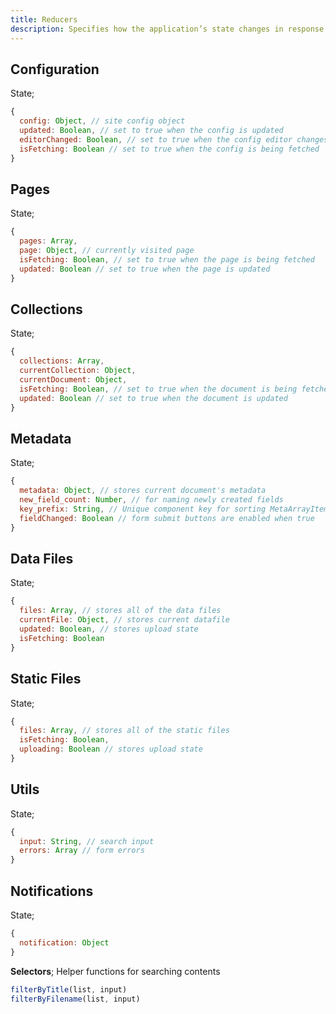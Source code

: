 ```yaml
---
title: Reducers
description: Specifies how the application’s state changes in response to action creators.
---
```


## Configuration

State;

```javascript
{
  config: Object, // site config object
  updated: Boolean, // set to true when the config is updated
  editorChanged: Boolean, // set to true when the config editor changes
  isFetching: Boolean // set to true when the config is being fetched
}
```

## Pages

State;

```javascript
{
  pages: Array,
  page: Object, // currently visited page
  isFetching: Boolean, // set to true when the page is being fetched
  updated: Boolean // set to true when the page is updated
}
```

## Collections

State;

```javascript
{
  collections: Array,
  currentCollection: Object,
  currentDocument: Object,
  isFetching: Boolean, // set to true when the document is being fetched
  updated: Boolean // set to true when the document is updated
}
```

## Metadata

State;

```javascript
{
  metadata: Object, // stores current document's metadata
  new_field_count: Number, // for naming newly created fields
  key_prefix: String, // Unique component key for sorting MetaArrayItem's properly
  fieldChanged: Boolean // form submit buttons are enabled when true
}
```

## Data Files

State;

```javascript
{
  files: Array, // stores all of the data files
  currentFile: Object, // stores current datafile
  updated: Boolean, // stores upload state
  isFetching: Boolean
}
```

## Static Files

State;

```javascript
{
  files: Array, // stores all of the static files
  isFetching: Boolean,
  uploading: Boolean // stores upload state
}
```

## Utils

State;

```javascript
{
  input: String, // search input
  errors: Array // form errors
}
```

## Notifications

State;

```javascript
{
  notification: Object
}
```

**Selectors**;
Helper functions for searching contents

```javascript
filterByTitle(list, input)
filterByFilename(list, input)
```
